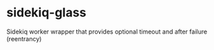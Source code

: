 # sidekiq-glass
 Sidekiq worker wrapper that provides optional timeout and after failure (reentrancy)
